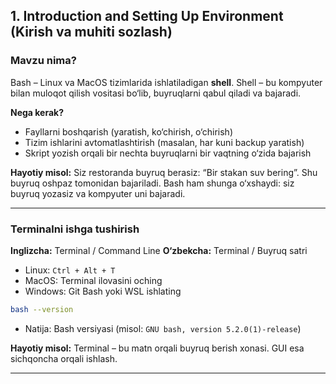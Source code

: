 
## **1. Introduction and Setting Up Environment (Kirish va muhiti sozlash)**

### Mavzu nima?

Bash – Linux va MacOS tizimlarida ishlatiladigan **shell**. Shell – bu kompyuter bilan muloqot qilish vositasi bo‘lib, buyruqlarni qabul qiladi va bajaradi.

**Nega kerak?**

* Fayllarni boshqarish (yaratish, ko‘chirish, o‘chirish)
* Tizim ishlarini avtomatlashtirish (masalan, har kuni backup yaratish)
* Skript yozish orqali bir nechta buyruqlarni bir vaqtning o‘zida bajarish

**Hayotiy misol:**
Siz restoranda buyruq berasiz: “Bir stakan suv bering”. Shu buyruq oshpaz tomonidan bajariladi. Bash ham shunga o‘xshaydi: siz buyruq yozasiz va kompyuter uni bajaradi.

---

### Terminalni ishga tushirish

**Inglizcha:** Terminal / Command Line
**O‘zbekcha:** Terminal / Buyruq satri

* Linux: `Ctrl + Alt + T`
* MacOS: Terminal ilovasini oching
* Windows: Git Bash yoki WSL ishlating

```bash
bash --version
```

* Natija: Bash versiyasi (misol: `GNU bash, version 5.2.0(1)-release`)

**Hayotiy misol:** Terminal – bu matn orqali buyruq berish xonasi. GUI esa sichqoncha orqali ishlash.

---
